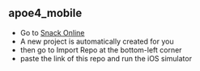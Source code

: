 ## apoe4_mobile
 - Go to [Snack Online](http://snack.expo.io) 
 - A new project is automatically created for you
 - then go to Import Repo at the bottom-left corner
 - paste the link of this repo and run the iOS simulator
 
